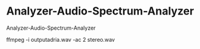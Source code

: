 # Analyzer-Audio-Spectrum-Analyzer
Analyzer-Audio-Spectrum-Analyzer 



ffmpeg -i outputadria.wav -ac 2 stereo.wav
